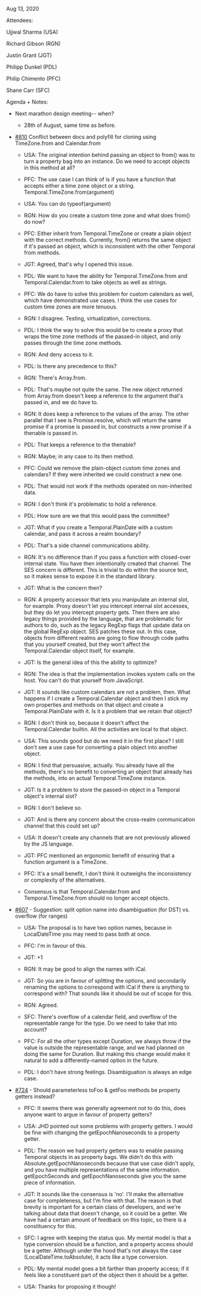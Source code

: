 Aug 13, 2020

Attendees:

Ujjwal Sharma (USA)

Richard Gibson (RGN)

Justin Grant (JGT)

Philipp Dunkel (PDL)

Philip Chimento (PFC)

Shane Carr (SFC)

Agenda + Notes:

* Next marathon design meeting-- when?

    * 28th of August, same time as before.

* [#810](https://github.com/tc39/proposal-temporal/issues/810) Conflict between docs and polyfill for cloning using TimeZone.from and Calendar.from

    * USA: The original intention behind passing an object to from() was to turn a property bag into an instance. Do we need to accept objects in this method at all?

    * PFC: The use case I can think of is if you have a function that accepts either a time zone object or a string. Temporal.TimeZone.from(argument)

    * USA: You can do typeof(argument)

    * RGN: How do you create a custom time zone and what does from() do now?

    * PFC: Either inherit from Temporal.TimeZone or create a plain object with the correct methods. Currently, from() returns the same object if it's passed an object, which is inconsistent with the other Temporal from methods.

    * JGT: Agreed, that's why I opened this issue.

    * PDL: We want to have the ability for Temporal.TimeZone.from and Temporal.Calendar.from to take objects as well as strings.

    * PFC: We do have to solve this problem for custom calendars as well, which have demonstrated use cases. I think the use cases for custom time zones are more tenuous.

    * RGN: I disagree. Testing, virtualization, corrections.

    * PDL: I think the way to solve this would be to create a proxy that wraps the time zone methods of the passed-in object, and only passes through the time zone methods.

    * RGN: And deny access to it.

    * PDL: Is there any precedence to this?

    * RGN: There's Array.from.

    * PDL: That's maybe not quite the same. The new object returned from Array.from doesn't keep a reference to the argument that's passed in, and we do have to.

    * RGN: It does keep a reference to the values of the array. The other parallel that I see is Promise.resolve, which will return the same promise if a promise is passed in, but constructs a new promise if a thenable is passed in.

    * PDL: That keeps a reference to the thenable?

    * RGN: Maybe; in any case to its then method.

    * PFC: Could we remove the plain-object custom time zones and calendars? If they were inherited we could construct a new one.

    * PDL: That would not work if the methods operated on non-inherited data.

    * RGN: I don't think it's problematic to hold a reference.

    * PDL: How sure are we that this would pass the committee?

    * JGT: What if you create a Temporal.PlainDate with a custom calendar, and pass it across a realm boundary?

    * PDL: That's a side channel communications ability.

    * RGN: It's no difference than if you pass a function with closed-over internal state. You have then intentionally created that channel. The SES concern is different. This is trivial to do within the source text, so it makes sense to expose it in the standard library.

    * JGT: What is the concern then?

    * RGN: A property accessor that lets you manipulate an internal slot, for example. Proxy doesn't let you intercept internal slot accesses, but they do let you intercept property gets. Then there are also legacy things provided by the language, that are problematic for authors to do, such as the legacy RegExp flags that update data on the global RegExp object. SES patches these out. In this case, objects from different realms are going to flow through code paths that you yourself created, but they won't affect the Temporal.Calendar object itself, for example.

    * JGT: Is the general idea of this the ability to optimize?

    * RGN: The idea is that the implementation invokes system calls on the host. You can't do that yourself from JavaScript.

    * JGT: It sounds like custom calendars are not a problem, then. What happens if I create a Temporal.Calendar object and then I stick my own properties and methods on that object and create a Temporal.PlainDate with it. Is it a problem that we retain that object?

    * RGN: I don't think so, because it doesn't affect the Temporal.Calendar builtin. All the activities are local to that object.

    * USA: This sounds good but do we need it in the first place? I still don't see a use case for converting a plain object into another object.

    * RGN: I find that persuasive, actually. You already have all the methods, there's no benefit to converting an object that already has the methods, into an actual Temporal.TimeZone instance.

    * JGT: Is it a problem to store the passed-in object in a Temporal object's internal slot?

    * RGN: I don't believe so.

    * JGT: And is there any concern about the cross-realm communication channel that this could set up?

    * USA: It doesn't create any channels that are not previously allowed by the JS language.

    * JGT: PFC mentioned an ergonomic benefit of ensuring that a function argument is a TimeZone.

    * PFC: It's a small benefit, I don't think it outweighs the inconsistency or complexity of the alternatives.

    * Consensus is that Temporal.Calendar.from and Temporal.TimeZone.from should no longer accept objects.

* [#607](https://github.com/tc39/proposal-temporal/issues/607) - Suggestion: split option name into disambiguation (for DST) vs. overflow (for ranges)

    * USA: The proposal is to have two option names, because in LocalDateTime you may need to pass both at once.

    * PFC: I'm in favour of this.

    * JGT: +1

    * RGN: It may be good to align the names with iCal.

    * JGT: So you are in favour of splitting the options, and secondarily renaming the options to correspond with iCal if there is anything to correspond with? That sounds like it should be out of scope for this.

    * RGN: Agreed.

    * SFC: There's overflow of a calendar field, and overflow of the representable range for the type. Do we need to take that into account?

    * PFC: For all the other types except Duration, we always throw if the value is outside the representable range, and we had planned on doing the same for Duration. But making this change would make it natural to add a differently-named option in the future.

    * PDL: I don't have strong feelings. Disambiguation is always an edge case.

* [#724](https://github.com/tc39/proposal-temporal/issues/724) - Should parameterless toFoo & getFoo methods be property getters instead?

    * PFC: It seems there was generally agreement not to do this, does anyone want to argue in favour of property getters?

    * USA: JHD pointed out some problems with property getters. I would be fine with changing the getEpochNanoseconds to a property getter.

    * PDL: The reason we had property getters was to enable passing Temporal objects in as property bags. We didn't do this with Absolute.getEpochNanoseconds because that use case didn't apply, and you have multiple representations of the same information. getEpochSeconds and getEpochNanoseconds give you the same piece of information.

    * JGT: It sounds like the consensus is 'no'. I'll make the alternative case for completeness, but I'm fine with that. The reason is that brevity is important for a certain class of developers, and we're talking about data that doesn't change, so it could be a getter. We have had a certain amount of feedback on this topic, so there is a constituency for this.

    * SFC: I agree with keeping the status quo. My mental model is that a type conversion should be a function, and a property access should be a getter. Although under the hood that's not always the case (LocalDateTime.toAbsolute), it acts like a type conversion.

    * PDL: My mental model goes a bit farther than property access; if it feels like a constituent part of the object then it should be a getter.

    * USA: Thanks for proposing it though!
